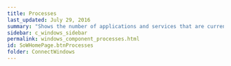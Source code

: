 ```yaml
---
title: Processes
last_updated: July 29, 2016
summary: "Shows the number of applications and services that are currently active on the monitored Windows Server."
sidebar: c_windows_sidebar
permalink: windows_component_processes.html
id: SoWHomePage.btnProcesses
folder: ConnectWindows
---
```

